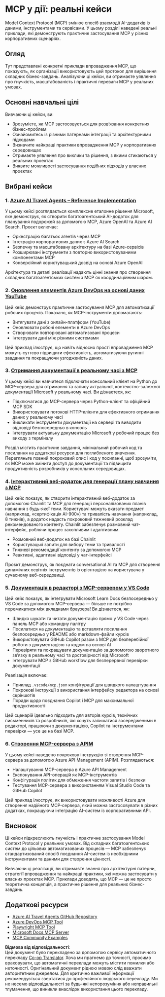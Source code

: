 <!--
CO_OP_TRANSLATOR_METADATA:
{
  "original_hash": "6940b1e931e51821b219aa9dcfe8c4ee",
  "translation_date": "2025-06-23T11:21:20+00:00",
  "source_file": "09-CaseStudy/README.md",
  "language_code": "uk"
}
-->
# MCP у дії: реальні кейси

Model Context Protocol (MCP) змінює спосіб взаємодії AI-додатків із даними, інструментами та сервісами. У цьому розділі наведені реальні приклади, які демонструють практичне застосування MCP у різних корпоративних сценаріях.

## Огляд

Тут представлені конкретні приклади впровадження MCP, що показують, як організації використовують цей протокол для вирішення складних бізнес-завдань. Аналізуючи ці кейси, ви отримаєте уявлення про гнучкість, масштабованість і практичні переваги MCP у реальних умовах.

## Основні навчальні цілі

Вивчаючи ці кейси, ви:

- Зрозумієте, як MCP застосовується для розв’язання конкретних бізнес-проблем
- Ознайомитесь із різними патернами інтеграції та архітектурними підходами
- Визначите найкращі практики впровадження MCP у корпоративних середовищах
- Отримаєте уявлення про виклики та рішення, з якими стикаються у реальних проектах
- Виявите можливості застосування подібних підходів у власних проєктах

## Вибрані кейси

### 1. [Azure AI Travel Agents – Reference Implementation](./travelagentsample.md)

У цьому кейсі розглядається комплексне еталонне рішення Microsoft, яке демонструє, як створити багатоагентський AI-додаток для планування подорожей за допомогою MCP, Azure OpenAI та Azure AI Search. Проєкт включає:

- Оркестрацію багатьох агентів через MCP
- Інтеграцію корпоративних даних з Azure AI Search
- Безпечну та масштабовану архітектуру на базі Azure-сервісів
- Розширювані інструменти з повторно використовуваними компонентами MCP
- Конверсійний користувацький досвід на основі Azure OpenAI

Архітектура та деталі реалізації надають цінні знання про створення складних багатоагентських систем з MCP як координаційним шаром.

### 2. [Оновлення елементів Azure DevOps на основі даних YouTube](./UpdateADOItemsFromYT.md)

Цей кейс демонструє практичне застосування MCP для автоматизації робочих процесів. Показано, як MCP-інструменти допомагають:

- Витягувати дані з онлайн-платформ (YouTube)
- Оновлювати робочі елементи в Azure DevOps
- Створювати повторювані автоматизовані процеси
- Інтегрувати дані між різними системами

Цей приклад ілюструє, що навіть відносно прості впровадження MCP можуть суттєво підвищити ефективність, автоматизуючи рутинні завдання та покращуючи узгодженість даних.

### 3. [Отримання документації в реальному часі з MCP](./docs-mcp/README.md)

У цьому кейсі ви навчитеся підключати консольний клієнт на Python до MCP-сервера для отримання та запису актуальної, контекстно-залежної документації Microsoft у реальному часі. Ви дізнаєтеся, як:

- Підключатися до MCP-сервера через Python-клієнт та офіційний MCP SDK
- Використовувати потокові HTTP-клієнти для ефективного отримання даних у реальному часі
- Викликати інструменти документації на сервері та виводити відповіді безпосередньо в консоль
- Інтегрувати актуальну документацію Microsoft у робочий процес без виходу з терміналу

Розділ містить практичне завдання, мінімальний робочий код та посилання на додаткові ресурси для поглибленого вивчення. Перегляньте повний покроковий опис і код у посиланні, щоб зрозуміти, як MCP може змінити доступ до документації та підвищити продуктивність розробників у консольних середовищах.

### 4. [Інтерактивний веб-додаток для генерації плану навчання з MCP](./docs-mcp/README.md)

Цей кейс показує, як створити інтерактивний веб-додаток за допомогою Chainlit та MCP для генерації персоналізованих планів навчання з будь-якої теми. Користувачі можуть вказати предмет (наприклад, «сертифікація AI-900») та тривалість навчання (наприклад, 8 тижнів), а додаток надасть покроковий тижневий розклад рекомендованого контенту. Chainlit забезпечує розмовний чат-інтерфейс, роблячи процес захопливим і адаптивним.

- Розмовний веб-додаток на базі Chainlit
- Користувацькі запити для вибору теми та тривалості
- Тижневі рекомендації контенту за допомогою MCP
- Реактивні, адаптивні відповіді у чат-інтерфейсі

Проєкт демонструє, як поєднати conversational AI та MCP для створення динамічних освітніх інструментів із орієнтацією на користувача у сучасному веб-середовищі.

### 5. [Документація в редакторі з MCP-сервером у VS Code](./docs-mcp/README.md)

Цей кейс показує, як інтегрувати Microsoft Learn Docs безпосередньо у VS Code за допомогою MCP-сервера — більше не потрібно перемикатися між вкладками браузера! Ви дізнаєтеся, як:

- Швидко шукати та читати документацію прямо у VS Code через панель MCP або командну палітру
- Посилатися на документацію та вставляти посилання безпосередньо у README або markdown-файли курсів
- Використовувати GitHub Copilot разом з MCP для безперебійної роботи з документацією та кодом на основі AI
- Перевіряти та покращувати документацію за допомогою зворотного зв’язку в реальному часі та достовірності від Microsoft
- Інтегрувати MCP з GitHub workflow для безперервної перевірки документації

Реалізація включає:
- Приклад `.vscode/mcp.json` конфігурації для швидкого налаштування
- Покрокові інструкції з використання інтерфейсу редактора на основі скріншотів
- Поради щодо поєднання Copilot і MCP для максимальної продуктивності

Цей сценарій ідеально підходить для авторів курсів, технічних письменників та розробників, які хочуть залишатися зосередженими в редакторі, працюючи з документацією, Copilot та інструментами перевірки — усе це на базі MCP.

### 6. [Створення MCP-сервера з APIM](./apimsample.md)

У цьому кейсі наведено покрокову інструкцію зі створення MCP-сервера за допомогою Azure API Management (APIM). Розглядаються:

- Налаштування MCP-сервера в Azure API Management
- Експонування API-операцій як MCP-інструментів
- Конфігурація політик для обмеження частоти запитів і безпеки
- Тестування MCP-сервера з використанням Visual Studio Code та GitHub Copilot

Цей приклад ілюструє, як використовувати можливості Azure для створення надійного MCP-сервера, який можна застосовувати в різних додатках, покращуючи інтеграцію AI-систем із корпоративними API.

## Висновок

Ці кейси підкреслюють гнучкість і практичне застосування Model Context Protocol у реальних умовах. Від складних багатоагентських систем до цільових автоматизованих процесів — MCP забезпечує стандартизований спосіб поєднання AI-систем із необхідними інструментами та даними для створення цінності.

Вивчаючи ці реалізації, ви отримаєте знання про архітектурні патерни, стратегії впровадження та найкращі практики, які можна застосувати у власних проєктах MCP. Приклади доводять, що MCP — це не просто теоретична концепція, а практичне рішення для реальних бізнес-завдань.

## Додаткові ресурси

- [Azure AI Travel Agents GitHub Repository](https://github.com/Azure-Samples/azure-ai-travel-agents)
- [Azure DevOps MCP Tool](https://github.com/microsoft/azure-devops-mcp)
- [Playwright MCP Tool](https://github.com/microsoft/playwright-mcp)
- [Microsoft Docs MCP Server](https://github.com/MicrosoftDocs/mcp)
- [MCP Community Examples](https://github.com/microsoft/mcp)

**Відмова від відповідальності**:  
Цей документ було перекладено за допомогою сервісу автоматичного перекладу [Co-op Translator](https://github.com/Azure/co-op-translator). Хоча ми прагнемо до точності, просимо враховувати, що автоматичні переклади можуть містити помилки або неточності. Оригінальний документ рідною мовою слід вважати авторитетним джерелом. Для критично важливої інформації рекомендується звертатися до професійного людського перекладу. Ми не несемо відповідальності за будь-які непорозуміння або неправильні тлумачення, що виникли внаслідок використання цього перекладу.